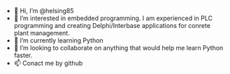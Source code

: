 - 👋 Hi, I’m @helsing85
- 👀 I’m interested in embedded programming. I am experienced in PLC programming and creating Delphi/Interbase applications for conrete plant management.
- 🌱 I’m currently learning Python
- 💞️ I’m looking to collaborate on anything that would help me learn Python faster.
- 📫 Conact me by github

<!---
helsing85/helsing85 is a ✨ special ✨ repository because its `README.md` (this file) appears on your GitHub profile.
You can click the Preview link to take a look at your changes.
--->
